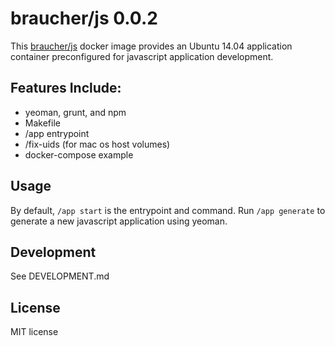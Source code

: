 # braucher/js 0.0.2

This [braucher/js](https://hub.docker.com/r/braucher/js/) docker image provides an Ubuntu 14.04 application container
preconfigured for javascript application development.

## Features Include:
* yeoman, grunt, and npm
* Makefile
* /app entrypoint
* /fix-uids (for mac os host volumes)
* docker-compose example

## Usage

By default, ```/app start``` is the entrypoint and command.
Run ```/app generate``` to generate a new javascript application using
yeoman.

## Development
See DEVELOPMENT.md

## License
MIT license

